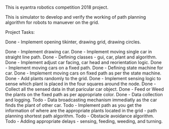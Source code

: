This is eyantra robotics competition 2018 project.

This is simulator to develop and verify the working of path planning algorithm for robots to manuever on the grid.

Project Tasks:

  Done - Implement opening tikinter, drawing grid, drawing circles.
  
  Done - Implement drawing car.
  Done - Implement moving single car in straight line path.
  Done - Defining classes - gui, car, plant and algorithm.
  Done - Implement adjust car facing, car head and reorientation logic.
  Done - Implement moving cars on a fixed path.
  Done - Defining state machine for car.
  Done - Implement moving cars on fixed path as per the state machine.
  Done - Add plants randomly to the grid.
  Done - Implement sensing logic to sense which plant is placed in the four squares around the node.
  Done - Collect all the sensed data in that paricular car object.
  Done - Feed or Weed the plants on the fixed path as per appropriate color.
  Done - Data collection and logging.
  Todo - Data broadcasting mechanism immediatly as the car finds the plant of other car.
  Todo - Implement path as you get the information of where are the appropriate plants located in the grid - path planning shortest path algorithm.
  Todo - Obstacle avoidance algorithm.
  Todo - Adding appropriate delays - sensing, feeding, weeding, and turning.
